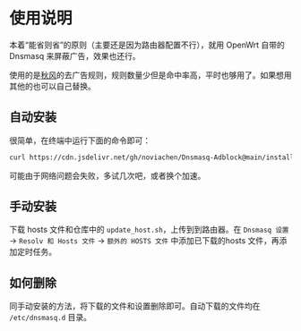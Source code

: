 # 使用说明

本着“能省则省”的原则（主要还是因为路由器配置不行），就用 OpenWrt 自带的 Dnsmasq 来屏蔽广告，效果也还行。

使用的是[秋风](https://github.com/TG-Twilight/AWAvenue-Ads-Rule)的去广告规则，规则数量少但是命中率高，平时也够用了。如果想用其他的也可以自己替换。

## 自动安装
很简单，在终端中运行下面的命令即可：
```bash
curl https://cdn.jsdelivr.net/gh/noviachen/Dnsmasq-Adblock@main/install.sh -sSLo /tmp/install.sh && sh /tmp/install.sh
```
可能由于网络问题会失败，多试几次吧，或者换个加速。

## 手动安装

下载 hosts 文件和仓库中的 `update_host.sh`，上传到到路由器。在 `Dnsmasq 设置` ->  `Resolv 和 Hosts 文件` -> `额外的 HOSTS 文件` 中添加已下载的hosts 文件，再添加定时任务。

## 如何删除

同手动安装的方法，将下载的文件和设置删除即可。自动下载的文件均在 `/etc/dnsmasq.d` 目录。

